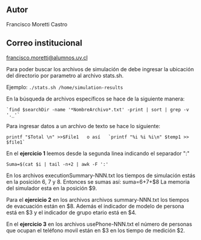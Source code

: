 ## Autor
Francisco Moretti Castro

## Correo institucional
francisco.moretti@alumnos.uv.cl

  Para poder buscar los archivos de simulación de debe ingresar la ubicación del directorio por parametro al archivo stats.sh.  

Ejemplo: `./stats.sh /home/simulation-results`

  En la búsqueda de archivos específicos se hace de la siguiente manera:  

    `find $searchDir -name '*NombreArchivo*.txt' -print | sort | grep -v '._'`

Para ingresar datos a un archivo de texto se hace lo siguiente:

    printf "$Total \n" >>$File1   o así   `printf "%i %i %i\n" $temp1 >> $file1`

En el __ejercicio 1__ leemos desde la segunda linea indicando el separador ":"

	Suma=$(cat $i | tail -n+2 | awk -F ':'

En los archivos executionSummary-NNN.txt los tiempos de simulación estás en la posición 6, 7 y 8. Entonces se sumas así: suma=$6+$7+$8
La memoria del simulador esta en la posición $9.

Para el __ejercicio 2__ en los archivos archivos summary-NNN.txt los tiempos de evacuación están en $8.
Además el indicador de modelo de persona está en $3 y el indicador de grupo etario está en $4.

En el __ejercicio 3__ en los archivos usePhone-NNN.txt el número de personas que ocupan el teléfono movil están en $3
en los tiempo de medición $2.
